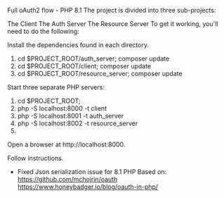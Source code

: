 Full oAuth2 flow - PHP 8.1
The project is divided into three sub-projects:

The Client
The Auth Server
The Resource Server
To get it working, you'll need to do the following:

Install the dependencies found in each directory. 
1. cd $PROJECT_ROOT/auth_server; composer update 
2. cd $PROJECT_ROOT/client; composer update
3. cd $PROJECT_ROOT/resource_server; composer update
   
Start three separate PHP servers:

1. cd $PROJECT_ROOT;
2. php -S localhost:8000 -t client
3. php -S localhost:8001 -t auth_server
4. php -S localhost:8002 -t resource_server
5. 
Open a browser at http://localhost:8000.

Follow instructions.
* Fixed Json serialization issue for 8.1 PHP
Based on:
https://github.com/mchojrin/oauth
https://www.honeybadger.io/blog/oauth-in-php/
